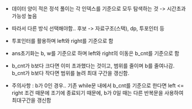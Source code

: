  - 데이터 양이 적은 정석 풀이는 각 인덱스를 기준으로 모두 탐색하는 것 -> 시간초과 가능성 높음

 - 따라서 다른 방식 선택해야함.. 후보 -> 자료구조(스택), dp, 투포인터 등

 - 투포인터를 활용하며 left와 right를 기준으로 함

 - ans초기화는 b, w를 기준으로 하며 left와 right의 이동은 b_cnt를 기준으로 함

 - b_cnt가 b보다 크다면 이미 초과했다는 것이고, 범위를 줄이며 b를 줄여나감. b_cnt가 b보다 작다면 범위를 늘려 최대 구간을 갱신함.

 - 주의사항 : b가 0인 경우.. 기존 while문 내에서 b_cnt를 기준으로 한다면 left <= right 조건 때문에 조기에 종료되기 때문에, b가 0일 때는 다른 반복문을 사용하여 최대구간을 갱신함